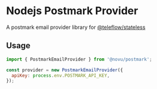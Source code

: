 # Nodejs Postmark Provider

A postmark email provider library for [@teleflow/stateless](https://github.com/khulnasoft/teleflow)

## Usage

```javascript
import { PostmarkEmailProvider } from '@novu/postmark';

const provider = new PostmarkEmailProvider({
  apiKey: process.env.POSTMARK_API_KEY,
});
```

